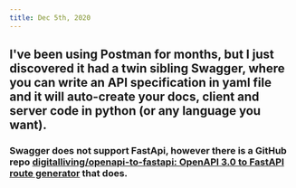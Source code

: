 ```yaml
---
title: Dec 5th, 2020
---
```


## I've been using Postman for months, but I just discovered it had a twin sibling Swagger, where you can write an API specification in yaml file and it will auto-create your docs, client and server code in python (or any language you want).
### Swagger does not support FastApi, however there is a GitHub repo [digitalliving/openapi-to-fastapi: OpenAPI 3.0 to FastAPI route generator](https://github.com/digitalliving/openapi-to-fastapi) that does.

